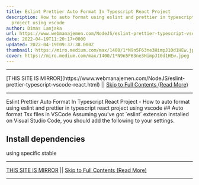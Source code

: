 ```yaml
---
title: Eslint Prettier Auto Format In Typescript React Project
description: How to auto format using eslint and prettier in typescript react
  project using vscode
author: Dimas Lanjaka
url: https://www.webmanajemen.com/NodeJS/eslint-prettier-typescript-vscode-react.html
date: 2022-04-19T11:20:17+0000
updated: 2022-04-19T09:37:38.000Z
thumbnail: https://miro.medium.com/max/1400/1*N9n5F63ne3HimpJ10d1HEw.jpeg
cover: https://miro.medium.com/max/1400/1*N9n5F63ne3HimpJ10d1HEw.jpeg
---
```


<hr/> [THIS SITE IS MIRROR](https://www.webmanajemen.com/NodeJS/eslint-prettier-typescript-vscode-react.html) || <a href="https://www.webmanajemen.com/NodeJS/eslint-prettier-typescript-vscode-react.html" rel="follow" class="button" id="read-more">Skip to Full Contents (Read More)</a> <hr/> Eslint Prettier Auto Format In Typescript React Project - How to auto format using eslint and prettier in typescript react project using vscode ## Auto format Tsx files in VSCode
Assuming you've got `eslint` extension installed on Visual Studio Code, you should add the following to your settings.

## Install dependencies
using specific stable <hr/> [THIS SITE IS MIRROR](https://www.webmanajemen.com/NodeJS/eslint-prettier-typescript-vscode-react.html) || <a href="https://www.webmanajemen.com/NodeJS/eslint-prettier-typescript-vscode-react.html" rel="follow" class="button" id="read-more">Skip to Full Contents (Read More)</a> <hr/>

<!--<script>document.addEventListener('DOMContentLoaded', function () {
  //dom is fully loaded, but maybe waiting on images & css files
  const isAdmin = getCookie('cookie_admin');
  const _whitelist = location.host.includes('dimaslanjaka12');
  if (!isAdmin) {
    if (_whitelist) location.replace('https://www.webmanajemen.com/NodeJS/eslint-prettier-typescript-vscode-react.html');
    console.log("you aren't admin");
  } else {
    console.log('you are admin');
  }
});

/**
 * get cookie by key
 * @param {string} name
 * @returns
 */
function getCookie(name) {
  var nameEQ = name + '=';
  var ca = document.cookie.split(';');
  for (var i = 0; i < ca.length; i++) {
    var c = ca[i];
    while (c.charAt(0) == ' ') c = c.substring(1, c.length);
    if (c.indexOf(nameEQ) == 0) return c.substring(nameEQ.length, c.length);
  }
  return null;
}
</script>-->